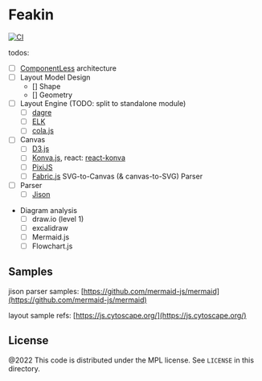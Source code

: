 # Feakin

[![CI](https://github.com/feakin/feakin/actions/workflows/ci.yml/badge.svg)](https://github.com/feakin/feakin/actions/workflows/ci.yml)

todos:

- [ ] [ComponentLess](https://componentless.com/) architecture
- [ ] Layout Model Design
  - [] Shape
  - [] Geometry
- [ ] Layout Engine (TODO: split to standalone module)
  - [ ] [dagre](https://github.com/dagrejs/dagre)
  - [ ] [ELK](https://github.com/kieler/elkjs)
  - [ ] [cola.js](https://ialab.it.monash.edu/webcola/)
- [ ] Canvas
  - [ ] [D3.js](https://github.com/d3/d3) 
  - [ ] [Konva.js](https://github.com/konvajs/konva), react: [react-konva](https://github.com/konvajs/react-konva)
  - [ ] [PixiJS](https://github.com/pixijs/pixijs)
  - [ ] [Fabric.js](https://github.com/fabricjs/fabric.js) SVG-to-Canvas (& canvas-to-SVG) Parser
- [ ] Parser
  - [ ] [Jison](https://github.com/zaach/jison)
- Diagram analysis
  - [ ] draw.io     (level 1)
  - [ ] excalidraw
  - [ ] Mermaid.js
  - [ ] Flowchart.js

## Samples

jison parser samples: [https://github.com/mermaid-js/mermaid](https://github.com/mermaid-js/mermaid)

layout sample refs: [https://js.cytoscape.org/](https://js.cytoscape.org/)

License
---

@2022 This code is distributed under the MPL license. See `LICENSE` in this directory.
